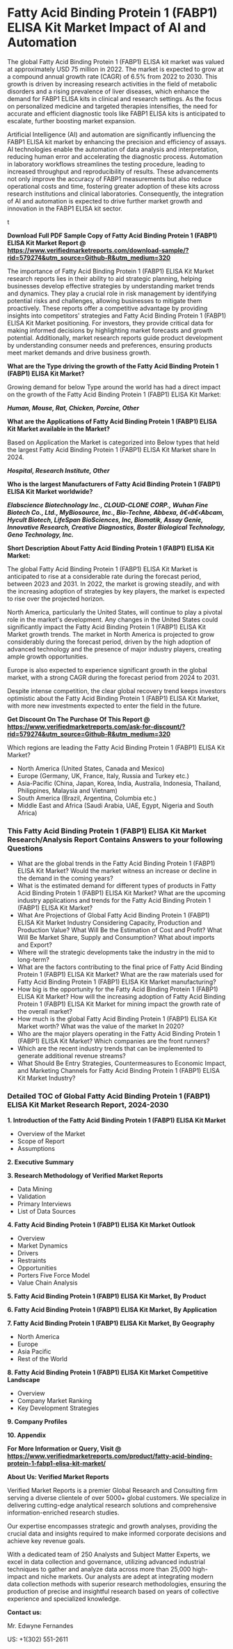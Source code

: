 <meta name="title" content="Global Fatty Acid Binding Protein 1 (FABP1) ELISA Kit Market Impact of AI and Automation"><meta name="description" content="The global Fatty Acid Binding Protein 1 (FABP1) ELISA kit market was valued at approximately USD 75 million in 2022. The market is expected to grow at a compound annua"><meta name="title" content="Fatty Acid Binding Protein 1 (FABP1) ELISA Kit Market Size, Share, Scope, Trends, Growth, Opportunities, Analysis, Forecast"><h1>Fatty Acid Binding Protein 1 (FABP1) ELISA Kit Market Impact of AI and Automation</h1><p>The global Fatty Acid Binding Protein 1 (FABP1) ELISA kit market was valued at approximately USD 75 million in 2022. The market is expected to grow at a compound annual growth rate (CAGR) of 6.5% from 2022 to 2030. This growth is driven by increasing research activities in the field of metabolic disorders and a rising prevalence of liver diseases, which enhance the demand for FABP1 ELISA kits in clinical and research settings. As the focus on personalized medicine and targeted therapies intensifies, the need for accurate and efficient diagnostic tools like FABP1 ELISA kits is anticipated to escalate, further boosting market expansion.</p><p>Artificial Intelligence (AI) and automation are significantly influencing the FABP1 ELISA kit market by enhancing the precision and efficiency of assays. AI technologies enable the automation of data analysis and interpretation, reducing human error and accelerating the diagnostic process. Automation in laboratory workflows streamlines the testing procedure, leading to increased throughput and reproducibility of results. These advancements not only improve the accuracy of FABP1 measurements but also reduce operational costs and time, fostering greater adoption of these kits across research institutions and clinical laboratories. Consequently, the integration of AI and automation is expected to drive further market growth and innovation in the FABP1 ELISA kit sector.</p>t</p><p id="" class=""><strong>Download Full PDF Sample Copy of Fatty Acid Binding Protein 1 (FABP1) ELISA Kit Market Report @ <a href="https://www.verifiedmarketreports.com/download-sample/?rid=579274&utm_source=Github-R&utm_medium=320" target="_blank">https://www.verifiedmarketreports.com/download-sample/?rid=579274&utm_source=Github-R&utm_medium=320</a></strong></p><p>The importance of&nbsp;Fatty Acid Binding Protein 1 (FABP1) ELISA Kit Market research reports lies in their ability to aid strategic planning, helping businesses develop effective strategies by understanding market trends and dynamics. They play a crucial role in risk management by identifying potential risks and challenges, allowing businesses to mitigate them proactively. These reports offer a competitive advantage by providing insights into competitors' strategies and Fatty Acid Binding Protein 1 (FABP1) ELISA Kit Market positioning. For investors, they provide critical data for making informed decisions by highlighting market forecasts and growth potential. Additionally, market research reports guide product development by understanding consumer needs and preferences, ensuring products meet market demands and drive business growth.</p><p><strong>What are the&nbsp;Type driving the growth of the Fatty Acid Binding Protein 1 (FABP1) ELISA Kit Market?</strong></p><p id="" class="">Growing demand for below Type around the world has had a direct impact on the growth of the Fatty Acid Binding Protein 1 (FABP1) ELISA Kit Market:</p><em><strong>Human, Mouse, Rat, Chicken, Porcine, Other</strong></em></p><strong>What are the&nbsp;Applications&nbsp;of Fatty Acid Binding Protein 1 (FABP1) ELISA Kit Market available in the Market?</strong></p><p id="" class="">Based on Application the Market is categorized into Below types that held the largest Fatty Acid Binding Protein 1 (FABP1) ELISA Kit Market share In 2024.</p><em><strong>Hospital, Research Institute, Other</strong></em></p><strong>Who is the largest Manufacturers of Fatty Acid Binding Protein 1 (FABP1) ELISA Kit Market worldwide?</strong></p><p><em><strong>Elabscience Biotechnology Inc., CLOUD-CLONE CORP., Wuhan Fine Biotech Co., Ltd., MyBiosource, Inc., Bio-Techne, Abbexa, â€‹â€‹Abcam, Hycult Biotech, LifeSpan BioSciences, Inc, Biomatik, Assay Genie, Innovative Research, Creative Diagnostics, Boster Biological Technology, Geno Technology, Inc.</strong></em></p><p id="" class=""><strong>Short Description About Fatty Acid Binding Protein 1 (FABP1) ELISA Kit Market:</strong></p><p>The global Fatty Acid Binding Protein 1 (FABP1) ELISA Kit Market is anticipated to rise at a considerable rate during the forecast period, between 2023 and 2031. In 2022, the market is growing steadily, and with the increasing adoption of strategies by key players, the market is expected to rise over the projected horizon.</p><p>North America, particularly the United States, will continue to play a pivotal role in the market's development. Any changes in the United States could significantly impact the Fatty Acid Binding Protein 1 (FABP1) ELISA Kit Market growth trends. The market in North America is projected to grow considerably during the forecast period, driven by the high adoption of advanced technology and the presence of major industry players, creating ample growth opportunities.</p><p>Europe is also expected to experience significant growth in the global market, with a strong CAGR during the forecast period from 2024 to 2031.</p><p>Despite intense competition, the clear global recovery trend keeps investors optimistic about the Fatty Acid Binding Protein 1 (FABP1) ELISA Kit Market, with more new investments expected to enter the field in the future.</p><p id="" class=""><strong>Get Discount On The Purchase Of This Report @ <a href="https://www.verifiedmarketreports.com/ask-for-discount/?rid=579274&utm_source=Github-R&utm_medium=320" target="_blank">https://www.verifiedmarketreports.com/ask-for-discount/?rid=579274&utm_source=Github-R&utm_medium=320</a></strong></p>Which regions are leading the Fatty Acid Binding Protein 1 (FABP1) ELISA Kit Market?</p><ul><li>North America (United States, Canada and Mexico)</li><li>Europe (Germany, UK, France, Italy, Russia and Turkey etc.)</li><li>Asia-Pacific (China, Japan, Korea, India, Australia, Indonesia, Thailand, Philippines, Malaysia and Vietnam)</li><li>South America (Brazil, Argentina, Columbia etc.)</li><li>Middle East and Africa (Saudi Arabia, UAE, Egypt, Nigeria and South Africa)</li></ul><h3 id="" class="">This Fatty Acid Binding Protein 1 (FABP1) ELISA Kit Market Research/Analysis Report Contains Answers to your following Questions</h3><ul><li>What are the global trends in the Fatty Acid Binding Protein 1 (FABP1) ELISA Kit Market? Would the market witness an increase or decline in the demand in the coming years?</li><li>What is the estimated demand for different types of products in Fatty Acid Binding Protein 1 (FABP1) ELISA Kit Market? What are the upcoming industry applications and trends for the Fatty Acid Binding Protein 1 (FABP1) ELISA Kit Market?</li><li>What Are Projections of Global Fatty Acid Binding Protein 1 (FABP1) ELISA Kit Market Industry Considering Capacity, Production and Production Value? What Will Be the Estimation of Cost and Profit? What Will Be Market Share, Supply and Consumption? What about imports and Export?</li><li>Where will the strategic developments take the industry in the mid to long-term?</li><li>What are the factors contributing to the final price of Fatty Acid Binding Protein 1 (FABP1) ELISA Kit Market? What are the raw materials used for Fatty Acid Binding Protein 1 (FABP1) ELISA Kit Market manufacturing?</li><li>How big is the opportunity for the Fatty Acid Binding Protein 1 (FABP1) ELISA Kit Market? How will the increasing adoption of Fatty Acid Binding Protein 1 (FABP1) ELISA Kit Market for mining impact the growth rate of the overall market?</li><li>How much is the global Fatty Acid Binding Protein 1 (FABP1) ELISA Kit Market worth? What was the value of the market In 2020?</li><li>Who are the major players operating in the Fatty Acid Binding Protein 1 (FABP1) ELISA Kit Market? Which companies are the front runners?</li><li>Which are the recent industry trends that can be implemented to generate additional revenue streams?</li><li>What Should Be Entry Strategies, Countermeasures to Economic Impact, and Marketing Channels for Fatty Acid Binding Protein 1 (FABP1) ELISA Kit Market Industry?</li></ul><h3 id="" class="">Detailed TOC of Global Fatty Acid Binding Protein 1 (FABP1) ELISA Kit Market Research Report, 2024-2030</h3><p id="" class=""><strong>1. Introduction of the Fatty Acid Binding Protein 1 (FABP1) ELISA Kit Market</strong></p><ul><li>Overview of the Market</li><li>Scope of Report</li><li>Assumptions</li></ul><p id="" class=""><strong>2. Executive Summary</strong></p><p id="" class=""><strong>3. Research Methodology of Verified Market Reports</strong></p><ul><li>Data Mining</li><li>Validation</li><li>Primary Interviews</li><li>List of Data Sources</li></ul><p id="" class=""><strong>4. Fatty Acid Binding Protein 1 (FABP1) ELISA Kit Market Outlook</strong></p><ul><li>Overview</li><li>Market Dynamics</li><li>Drivers</li><li>Restraints</li><li>Opportunities</li><li>Porters Five Force Model</li><li>Value Chain Analysis</li></ul><p id="" class=""><strong>5. Fatty Acid Binding Protein 1 (FABP1) ELISA Kit Market, By Product</strong></p><p id="" class=""><strong>6. Fatty Acid Binding Protein 1 (FABP1) ELISA Kit Market, By Application</strong></p><p id="" class=""><strong>7. Fatty Acid Binding Protein 1 (FABP1) ELISA Kit Market, By Geography</strong></p><ul><li>North America</li><li>Europe</li><li>Asia Pacific</li><li>Rest of the World</li></ul><p id="" class=""><strong>8. Fatty Acid Binding Protein 1 (FABP1) ELISA Kit Market Competitive Landscape</strong></p><ul><li>Overview</li><li>Company Market Ranking</li><li>Key Development Strategies</li></ul><p id="" class=""><strong>9. Company Profiles</strong></p><p id="" class=""><strong>10. Appendix</strong></p><p id="" class=""><strong>For More Information or Query, Visit @ <a href="https://www.verifiedmarketreports.com/product/fatty-acid-binding-protein-1-fabp1-elisa-kit-market/" target="_blank">https://www.verifiedmarketreports.com/product/fatty-acid-binding-protein-1-fabp1-elisa-kit-market/</a></strong></p><p id="" class=""><strong>About Us: Verified Market Reports</strong></p><p id="" class="">Verified Market Reports is a premier Global Research and Consulting firm serving a diverse clientele of over 5000+ global customers. We specialize in delivering cutting-edge analytical research solutions and comprehensive information-enriched research studies.</p><p id="" class="">Our expertise encompasses strategic and growth analyses, providing the crucial data and insights required to make informed corporate decisions and achieve key revenue goals.</p><p id="" class="">With a dedicated team of 250 Analysts and Subject Matter Experts, we excel in data collection and governance, utilizing advanced industrial techniques to gather and analyze data across more than 25,000 high-impact and niche markets. Our analysts are adept at integrating modern data collection methods with superior research methodologies, ensuring the production of precise and insightful research based on years of collective experience and specialized knowledge.</p><p id="" class=""><strong>Contact us:</strong></p><p id="" class="">Mr. Edwyne Fernandes</p><p id="" class="">US: +1(302) 551-2611</p>